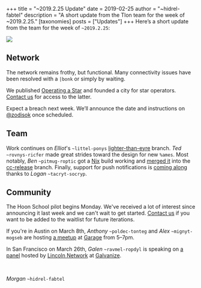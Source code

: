 +++
title = "~2019.2.25 Update"
date = 2019-02-25
author = "~hidrel-fabtel"
description = "A short update from the Tlon team for the week of ~2019.2.25."
[taxonomies]
posts = ["Updates"]
+++
Here’s a short update from the team for the week of `~2019.2.25`:

![](https://media.urbit.org/site/posts/updates/~2019.2.25-update-1.jpg")

## Network

The network remains frothy, but functional. Many connectivity issues have been resolved with a `|bonk` or simply by waiting.

We published [Operating a Star](https://urbit.org/docs/getting-started/operating-a-star/) and founded a city for star operators. [Contact us](support@urbit.org) for access to the latter.

Expect a breach next week. We’ll announce the date and instructions on [@zodisok](https://twitter.com/zodisok) once scheduled.

## Team

Work continues on *Elliot*'s `~littel-ponys` [lighter-than-eyre](https://github.com/urbit/urbit/tree/lighter-than-eyre) branch. *Ted* `~rovnys-ricfer` made great strides toward the design for new `%ames`. Most notably, *Ben* `~pitmug-roptic` got a [Nix](https://nixos.org/nix/) build working and [merged it](https://github.com/urbit/urbit/pull/1196) into the [cc-release](https://github.com/urbit/urbit/tree/cc-release) branch. Finally, support for push notifications is [coming along](https://github.com/urbit/urbit/pull/1203) thanks to *Logan* `~tacryt-socryp`.

## Community

The Hoon School pilot begins Monday. We've received a lot of interest since announcing it last week and we can't wait to get started. [Contact us](mailto:support@urbit.org) if you want to be added to the waitlist for future iterations.

If you're in Austin on March 8th, *Anthony* `~poldec-tonteg` and *Alex* `~mignyt-mogseb` are hosting [a meetup](https://www.meetup.com/urbit-sf/events/259307805/) at [Garage](https://www.garagetx.com/) from 5–7pm.

In San Francisco on March 26th, *Galen* `~ravmel-ropdyl` is speaking on [a panel](https://www.eventbrite.com/e/the-future-of-free-speech-online-registration-57429323653) hosted by [Lincoln Network](https://joinlincoln.org/) at [Galvanize](https://www.galvanize.com/campuses/san-francisco).

<br>

*Morgan* `~hidrel-fabtel`
